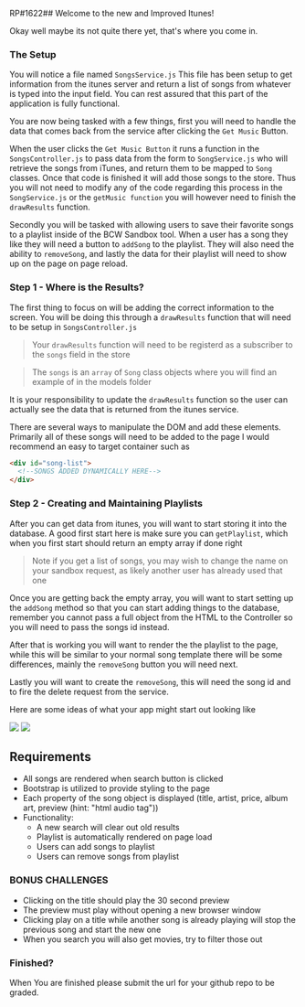 RP#1622## Welcome to the new and Improved Itunes!

Okay well maybe its not quite there yet, that's where you come in.

### The Setup

You will notice a file named `SongsService.js` This file has been setup to get information from the itunes server and return a list of songs from whatever is typed into the input field. You can rest assured that this part of the application is fully functional.

You are now being tasked with a few things, first you will need to handle the data that comes back from the service after clicking the `Get Music` Button.

When the user clicks the `Get Music Button` it runs a function in the `SongsController.js` to pass data from the form to `SongService.js` who will retrieve the songs from iTunes, and return them to be mapped to `Song` classes. Once that code is finished it will add those songs to the store. Thus you will not need to modify any of the code regarding this process in the `SongService.js` or the `getMusic function` you will however need to finish the `drawResults` function.

Secondly you will be tasked with allowing users to save their favorite songs to a playlist inside of the BCW Sandbox tool. When a user has a song they like they will need a button to `addSong` to the playlist. They will also need the ability to `removeSong`, and lastly the data for their playlist will need to show up on the page on page reload.

### Step 1 - Where is the Results?

The first thing to focus on will be adding the correct information to the screen. You will be doing this through a `drawResults` function that will need to be setup in `SongsController.js`

> Your `drawResults` function will need to be registerd as a subscriber to the `songs` field in the store

> The `songs` is an `array` of `Song` class objects where you will find an example of in the models folder

It is your responsibility to update the `drawResults` function so the user can actually see the data that is returned from the itunes service.

There are several ways to manipulate the DOM and add these elements. Primarily all of these songs will need to be added to the page I would recommend an easy to target container such as

```html
<div id="song-list">
  <!--SONGS ADDED DYNAMICALLY HERE-->
</div>
```

### Step 2 - Creating and Maintaining Playlists

After you can get data from itunes, you will want to start storing it into the database. A good first start here is make sure you can `getPlaylist`, which when you first start should return an empty array if done right

> Note if you get a list of songs, you may wish to change the name on your sandbox request, as likely another user has already used that one

Once you are getting back the empty array, you will want to start setting up the `addSong` method so that you can start adding things to the database, remember you cannot pass a full object from the HTML to the Controller so you will need to pass the songs id instead.

After that is working you will want to render the the playlist to the page, while this will be similar to your normal song template there will be some differences, mainly the `removeSong` button you will need next.

Lastly you will want to create the `removeSong`, this will need the song id and to fire the delete request from the service.

Here are some ideas of what your app might start out looking like

<div>
  <img class="img-responsive" src="/MobileView.png" />
  <img class="img-responsive" src="/DestopView.png" />
</div>

## Requirements
  - All songs are rendered when search button is clicked
  - Bootstrap is utilized to provide styling to the page
  - Each property of the song object is displayed (title, artist, price, album art, preview (hint: "html audio tag"))
- Functionality:
  - A new search will clear out old results
  - Playlist is automatically rendered on page load
  - Users can add songs to playlist
  - Users can remove songs from playlist

### BONUS CHALLENGES

- Clicking on the title should play the 30 second preview
- The preview must play without opening a new browser window
- Clicking play on a title while another song is already playing will stop the previous song and start the new one
- When you search you will also get movies, try to filter those out

### Finished?

When You are finished please submit the url for your github repo to be graded.